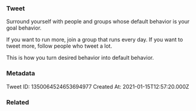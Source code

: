 ### Tweet
Surround yourself with people and groups whose default behavior is your goal behavior. 

If you want to run more, join a group that runs every day. If you want to tweet more, follow people who tweet a lot.

This is how you turn desired behavior into default behavior.

### Metadata
Tweet ID: 1350064524653694977
Created At: 2021-01-15T12:57:20.000Z

### Related

